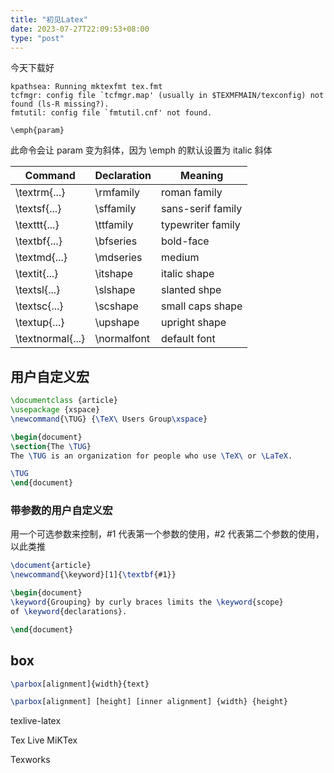 ```yaml
---
title: "初见Latex"
date: 2023-07-27T22:09:53+08:00
type: "post"
---
```

今天下载好 

``` 
kpathsea: Running mktexfmt tex.fmt
tcfmgr: config file `tcfmgr.map' (usually in $TEXMFMAIN/texconfig) not found (ls-R missing?).
fmtutil: config file `fmtutil.cnf' not found.
```


```
\emph{param}
```
此命令会让 param 变为斜体，因为 \emph 的默认设置为 italic 斜体

| Command | Declaration | Meaning |
| --- | --- | --- |
| \textrm{...} | \rmfamily | roman family |
| \textsf{...} | \sffamily | sans-serif family |
| \texttt{...} | \ttfamily | typewriter family |
| \textbf{...} | \bfseries | bold-face |
| \textmd{...} | \mdseries | medium |
| \textit{...} | \itshape | italic shape |
| \textsl{...} | \slshape | slanted shpe |
| \textsc{...} | \scshape | small caps shape |
| \textup{...} | \upshape | upright shape |
| \textnormal{...} | \normalfont | default font |


## 用户自定义宏
```latex
\documentclass {article}
\usepackage {xspace}
\newcommand{\TUG} {\TeX\ Users Group\xspace}

\begin{document}
\section{The \TUG}
The \TUG is an organization for people who use \TeX\ or \LaTeX.

\TUG
\end{document}
```

### 带参数的用户自定义宏
用一个可选参数来控制，#1 代表第一个参数的使用，#2 代表第二个参数的使用，以此类推

```latex
\document{article}
\newcommand{\keyword}[1]{\textbf{#1}}

\begin{document}
\keyword{Grouping} by curly braces limits the \keyword{scope}
of \keyword{declarations}.

\end{document}
```

## box
``` latex
\parbox[alignment]{width}{text}

\parbox[alignment] [height] [inner alignment] {width} {height}
```

texlive-latex


Tex Live
MiKTex

Texworks